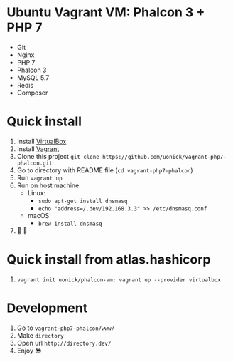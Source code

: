 # Ubuntu Vagrant VM: Phalcon 3 + PHP 7
* Git
* Nginx
* PHP 7
* Phalcon 3
* MySQL 5.7
* Redis
* Composer

# Quick install
1. Install [VirtualBox](https://www.virtualbox.org/wiki/Downloads)
2. Install [Vagrant](https://www.vagrantup.com/)
3. Clone this project `git clone https://github.com/uonick/vagrant-php7-phalcon.git`
4. Go to directory with README file (`cd vagrant-php7-phalcon`)
5. Run `vagrant up`
6. Run on host machine:
    * Linux:
        * `sudo apt-get install dnsmasq`
        * `echo "address=/.dev/192.168.3.3" >> /etc/dnsmasq.conf`
    * macOS:
        * `brew install dnsmasq`
7. :tada: :balloon:

# Quick install from atlas.hashicorp
1. `vagrant init uonick/phalcon-vm; vagrant up --provider virtualbox`

# Development
1. Go to `vagrant-php7-phalcon/www/`
2. Make `directory`
3. Open url `http://directory.dev/`
4. Enjoy :sunglasses:
